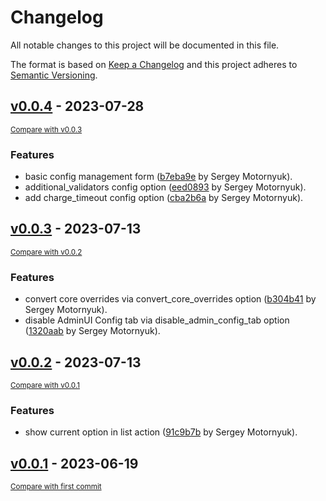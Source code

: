 # Changelog

All notable changes to this project will be documented in this file.

The format is based on [Keep a Changelog](http://keepachangelog.com/en/1.0.0/)
and this project adheres to [Semantic Versioning](http://semver.org/spec/v2.0.0.html).

<!-- insertion marker -->
## [v0.0.4](https://github.com/DataShades/ckanext-editable-config/releases/tag/v0.0.4) - 2023-07-28

<small>[Compare with v0.0.3](https://github.com/DataShades/ckanext-editable-config/compare/v0.0.3...v0.0.4)</small>

### Features

- basic config management form ([b7eba9e](https://github.com/DataShades/ckanext-editable-config/commit/b7eba9e2ee4343c65750d38227596e9a40f4db53) by Sergey Motornyuk).
- additional_validators config option ([eed0893](https://github.com/DataShades/ckanext-editable-config/commit/eed08939c4f0704f50dcfecb15a5eb380f1b0e27) by Sergey Motornyuk).
- add charge_timeout config option ([cba2b6a](https://github.com/DataShades/ckanext-editable-config/commit/cba2b6aea6f62ec27c588d0b77a53651f87409b1) by Sergey Motornyuk).

## [v0.0.3](https://github.com/DataShades/ckanext-editable-config/releases/tag/v0.0.3) - 2023-07-13

<small>[Compare with v0.0.2](https://github.com/DataShades/ckanext-editable-config/compare/v0.0.2...v0.0.3)</small>

### Features

- convert core overrides via convert_core_overrides option ([b304b41](https://github.com/DataShades/ckanext-editable-config/commit/b304b41fe548bb3c25087007ee0a6dae34e6a025) by Sergey Motornyuk).
- disable AdminUI Config tab via disable_admin_config_tab option ([1320aab](https://github.com/DataShades/ckanext-editable-config/commit/1320aab961b5804a4f88dc1095294234aa2f3582) by Sergey Motornyuk).

## [v0.0.2](https://github.com/DataShades/ckanext-editable-config/releases/tag/v0.0.2) - 2023-07-13

<small>[Compare with v0.0.1](https://github.com/DataShades/ckanext-editable-config/compare/v0.0.1...v0.0.2)</small>

### Features

- show current option in list action ([91c9b7b](https://github.com/DataShades/ckanext-editable-config/commit/91c9b7b4217f4ab7d8336d6ac3178a0fbc34b305) by Sergey Motornyuk).

## [v0.0.1](https://github.com/DataShades/ckanext-editable-config/releases/tag/v0.0.1) - 2023-06-19

<small>[Compare with first commit](https://github.com/DataShades/ckanext-editable-config/compare/8e61f79c22441183929e43044b5afdda797f8975...v0.0.1)</small>
